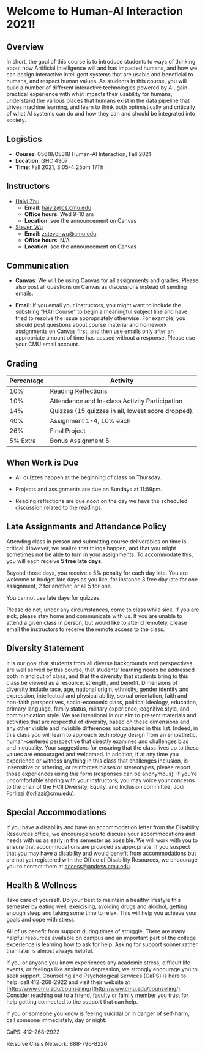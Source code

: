 # Welcome to Human-AI Interaction 2021!

## Overview

In short, the goal of this course is to introduce students to ways of
thinking about how Artificial Intelligence will and has impacted
humans, and how we can design interactive intelligent systems that are
usable and beneficial to humans, and respect human values. As students
in this course, you will build a number of different interactive
technologies powered by AI, gain practical experience with what
impacts their usability for humans, understand the various places that
humans exist in the data pipeline that drives machine learning, and
learn to think both optimistically and critically of what AI systems
can do and how they can and should be integrated into society.


## Logistics
- **Course**: 05618/05318 Human-AI Interaction, Fall 2021
- **Location**: GHC 4307
- **Time**: Fall 2021, 3:05-4:25pm T/Th


## Instructors
  - [Haiyi Zhu](https://haiyizhu.com)
    - **Email**: [haiyiz@cs.cmu.edu](mailto:haiyiz@cs.cmu.edu)
    - **Office hours**: Wed 9-10 am
    - **Location**: see the announcement on Canvas
  - [Steven Wu](https://zstevenwu.com)
    - **Email**: [zstevenwu@cmu.edu](mailto:zstevenwu@cmu.edu)
    - **Office hours**: N/A
    - **Location**: see the announcement on Canvas



## Communication

- **Canvas**: We will be using Canvas for all assignments and grades.
Please also post all questions on Canvas as discussions instead of
sending emails.

-  **Email**: If you email your instructors, you might want to include the
  substring "HAII Course" to begin a meaningful subject line and have
  tried to resolve the issue appropriately otherwise. For example, you
  should post questions about course material and homework assignments
  on Canvas first, and then use emails only after an appropriate
  amount of time has passed without a response. Please use your CMU
  email account.





## Grading


Percentage | Activity  | 
------|-----|
10%| Reading Reflections |
10%| Attendance and In-class Activity Participation|
14%| Quizzes (15 quizzes in all, lowest score dropped).|
40%| Assignment 1-4, 10% each|
26%| Final Project|
5% Extra | Bonus Assignment 5



## When Work is Due
- All quizzes happen at the beginning of class on Thursday. 

- Projects and assignments are due on Sundays at 11:59pm. 

- Reading reflections are due *noon* on the day we have the
scheduled discussion related to the readings. 


## Late Assignments and Attendance Policy

Attending class in person and submitting course deliverables on time is critical. However, we realize that things happen, and that you might sometimes not be able to turn in your assignments. To accommodate this, you will each receive **5 free late days**.

Beyond those days, you receive a 5% penalty for each day late.  You are welcome to budget late days as you like, for instance 3 free day late for one assignment, 2 for another, or all 5 for one.

You cannot use late days for quizzes.

Please do not, under any circumstances, come to class while sick. If you are sick, please stay home and communicate with us.
If you are unable to attend a given class in person, but would like to attend remotely, please email the instructors to receive the remote access to the class. 



## Diversity Statement
It is our goal that students from all diverse backgrounds and
perspectives are well served by this course, that students’ learning
needs be addressed both in and out of class, and that the diversity
that students bring to this class be viewed as a resource, strength,
and benefit. Dimensions of diversity include race, age, national
origin, ethnicity, gender identity and expression, intellectual and
physical ability, sexual orientation, faith and non-faith
perspectives, socio-economic class, political ideology, education,
primary language, family status, military experience, cognitive style,
and communication style. We are intentional in our aim to present
materials and activities that are respectful of diversity, based on
these dimensions and any other visible and invisible differences not
captured in this list. Indeed, in this class you will learn to
approach technology design from an empathetic, human-centered
perspective that directly examines and challenges bias and
inequality. Your suggestions for ensuring that the class lives up to
these values are encouraged and welcomed. In addition, if at any time
you experience or witness anything in this class that challenges
inclusion, is insensitive or othering, or reinforces biases or
stereotypes, please report those experiences using this form
(responses can be anonymous). If you’re uncomfortable sharing with
your instructors, you may voice your concerns to the chair of the HCII
Diversity, Equity, and Inclusion committee, Jodi Forlizzi
[(forlizzi@cmu.edu)](mailto:forlizzi@cmu.edu).


## Special Accommodations
If you have a disability and have an accommodation letter from the
Disability Resources office, we encourage you to discuss your
accommodations and needs with us as early in the semester as
possible. We will work with you to ensure that accommodations are
provided as appropriate. If you suspect that you may have a disability
and would benefit from accommodations but are not yet registered with
the Office of Disability Resources, we encourage you to contact them
at [access@andrew.cmu.edu](mailto:access@andrew.cmu.edu).


## Health & Wellness
Take care of yourself. Do your best to maintain a healthy lifestyle
this semester by eating well, exercising, avoiding drugs and alcohol,
getting enough sleep and taking some time to relax. This will help you
achieve your goals and cope with stress.

All of us benefit from support during times of struggle. There are
many helpful resources available on campus and an important part of
the college experience is learning how to ask for help. Asking for
support sooner rather than later is almost always helpful.

If you or anyone you know experiences any academic stress, difficult
life events, or feelings like anxiety or depression, we strongly
encourage you to seek support. Counseling and Psychological Services
(CaPS) is here to help: call 412-268-2922 and visit their website at
[http://www.cmu.edu/counseling/](http://www.cmu.edu/counseling/). Consider
reaching out to a friend, faculty or family member you trust for help
getting connected to the support that can help.

If you or someone you know is feeling suicidal or in danger of self-harm, call someone immediately, day or night:

CaPS: 412-268-2922

Re:solve Crisis Network: 888-796-8226
